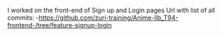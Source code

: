I worked on the front-end of Sign up and Login pages
Url with list of all commits:
-https://github.com/zuri-training/Anime-lib_T94-frontend-/tree/feature-signup-login 